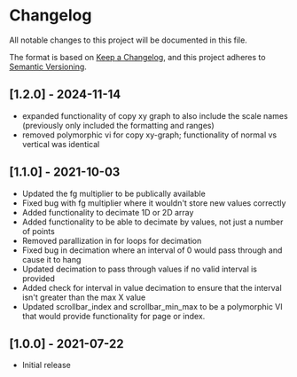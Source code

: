 # Changelog

All notable changes to this project will be documented in this file.

The format is based on [Keep a Changelog](https://keepachangelog.com/en/1.0.0/),
and this project adheres to [Semantic Versioning](https://semver.org/spec/v2.0.0.html).

## [1.2.0] - 2024-11-14

- expanded functionality of copy xy graph to also include the scale names (previously only included the formatting and ranges)
- removed polymorphic vi for copy xy-graph; functionality of normal vs vertical was identical

## [1.1.0] - 2021-10-03

- Updated the fg multiplier to be publically available
- Fixed bug with fg multiplier where it wouldn't store new values correctly
- Added functionality to decimate 1D or 2D array
- Added functionality to be able to decimate by values, not just a number of points
- Removed parallization in for loops for decimation
- Fixed bug in decimation where an interval of 0 would pass through and cause it to hang
- Updated decimation to pass through values if no valid interval is provided
- Added check for interval in value decimation to ensure that the interval isn't greater than the max X value
- Updated scrollbar_index and scrollbar_min_max to be a polymorphic VI that would provide functionality for page or index.

## [1.0.0] - 2021-07-22

- Initial release
